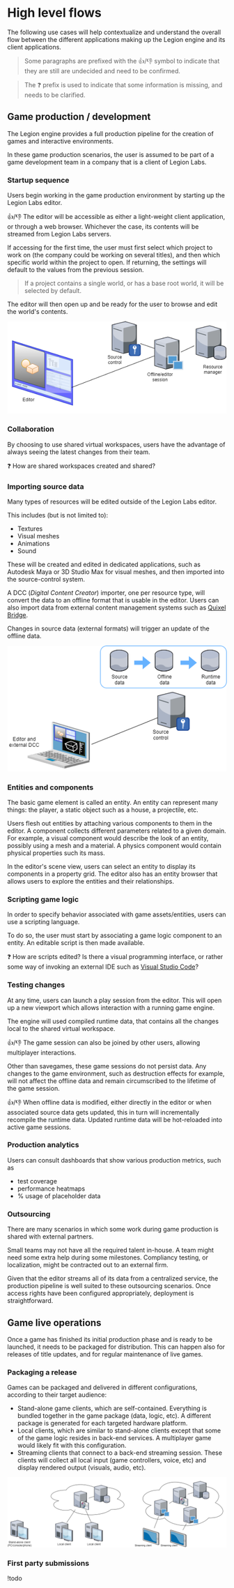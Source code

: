 # High level flows

The following use cases will help contextualize and understand the overall flow between the different applications making up the Legion engine and its client applications.

> Some paragraphs are prefixed with the 👍/👎 symbol to indicate that they are still are undecided and need to be confirmed.

> The ❓ prefix is used to indicate that some information is missing, and needs to be clarified.

## Game production / development

The Legion engine provides a full production pipeline for the creation of games and interactive environments.

In these game production scenarios, the user is assumed to be part of a game development team in a company that is a client of Legion Labs.

### Startup sequence

Users begin working in the game production environment by starting up the Legion Labs editor.

👍/👎 The editor will be accessible as either a light-weight client application, or through a web browser. Whichever the case, its contents will be streamed from Legion Labs servers.

If accessing for the first time, the user must first select which project to work on (the company could be working on several titles), and then which specific world within the project to open. If returning, the settings will default to the values from the previous session.

> If a project contains a single world, or has a base root world, it will be selected by default.

The editor will then open up and be ready for the user to browse and edit the world's contents.

![Editor session](figures/editor-session.png)

### Collaboration

By choosing to use shared virtual workspaces, users have the advantage of always seeing the latest changes from their team.

❓ How are shared workspaces created and shared?

### Importing source data

Many types of resources will be edited outside of the Legion Labs editor.

This includes (but is not limited to):
* Textures
* Visual meshes
* Animations
* Sound

These will be created and edited in dedicated applications, such as Autodesk Maya or 3D Studio Max for visual meshes, and then imported into the source-control system.

A DCC (*Digital Content Creator*) importer, one per resource type, will convert the data to an offline format that is usable in the editor. Users can also import data from external content management systems such as [Quixel Bridge](https://help.quixel.com/hc/en-us/articles/115000613105-What-is-Quixel-Bridge-).

Changes in source data (external formats) will trigger an update of the offline data.

![Editor and external DCC](figures/editor-and-dcc.png)

### Entities and components

The basic game element is called an entity. An entity can represent many things: the player, a static object such as a house, a projectile, etc.

Users flesh out entities by attaching various components to them in the editor. A component collects different parameters related to a given domain. For example, a visual component would describe the look of an entity, possibly using a mesh and a material. A physics component would contain physical properties such its mass.

In the editor's scene view, users can select an entity to display its components in a property grid. The editor also has an entity browser that allows users to explore the entities and their relationships.

### Scripting game logic

In order to specify behavior associated with game assets/entities, users can use a scripting language.

To do so, the user must start by associating a game logic component to an entity. An editable script is then made available.

❓ How are scripts edited? Is there a visual programming interface, or rather some way of invoking an external IDE such as [Visual Studio Code](https://code.visualstudio.com/)?

### Testing changes

At any time, users can launch a play session from the editor. This will open up a new viewport which allows interaction with a running game engine.

The engine will used compiled runtime data, that contains all the changes local to the shared virtual workspace.

👍/👎 The game session can also be joined by other users, allowing multiplayer interactions.

Other than savegames, these game sessions do not persist data. Any changes to the game environment, such as destruction effects for example, will not affect the offline data and remain circumscribed to the lifetime of the game session.

👍/👎 When offline data is modified, either directly in the editor or when associated source data gets updated, this in turn will incrementally recompile the runtime data. Updated runtime data will be hot-reloaded into active game sessions.

### Production analytics

Users can consult dashboards that show various production metrics, such as
* test coverage
* performance heatmaps
* % usage of placeholder data


### Outsourcing

There are many scenarios in which some work during game production is shared with external partners.

Small teams may not have all the required talent in-house. A team might need some extra help during some milestones. Compliancy testing, or localization, might be contracted out to an external firm.

Given that the editor streams all of its data from a centralized service, the production pipeline is well suited to these outsourcing scenarios. Once access rights have been configured appropriately, deployment is straightforward.

## Game live operations

Once a game has finished its initial production phase and is ready to be launched, it needs to be packaged for distribution. This can happen also for releases of title updates, and for regular maintenance of live games.

### Packaging a release

Games can be packaged and delivered in different configurations, according to their target audience:

* Stand-alone game clients, which are self-contained. Everything is bundled together in the game package (data, logic, etc). A different package is generated for each targeted hardware platform.
* Local clients, which are similar to stand-alone clients except that some of the game logic resides in back-end services. A multiplayer game would likely fit with this configuration.
* Streaming clients that connect to a back-end streaming session. These clients will collect all local input (game controllers, voice, etc) and display rendered output (visuals, audio, etc).

![Live game clients](figures/live-game-clients.png)

### First party submissions

!todo
